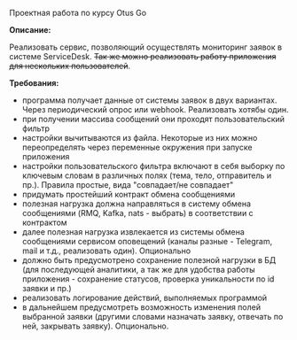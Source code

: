 Проектная работа по курсу Otus Go

**Описание:** 

Реализовать сервис, позволяющий осуществлять мониторинг заявок в системе ServiceDesk. <strike>Так же можно реализовать работу приложения для нескольких пользователей</strike>. 

**Требования:**
- программа получает данные от системы заявок в двух вариантах. Через периодический опрос или webhook. Реализовать хотябы один.
- при получении массива сообщений они проходят пользовательский фильтр
- настройки вычитываются из файла. Некоторые из них можно переопределять через переменные окружения при запуске приложения
- настройки пользовательского фильтра включают в себя выборку по ключевым словам в различных полях (тема, тело, отправитель и пр.). Правила простые, вида "совпадает/не совпадает"
- придумать простейший контракт обмена сообщениями
- полезная нагрузка должна направляться в систему обмена сообщениями (RMQ, Kafka, nats - выбрать) в соответствии с контрактом
- далее полезная нагрузка извлекается из системы обмена сообщениями сервисом оповещений (каналы разные - Telegram, mail и т.д., реализовать один). Опционально
- должно быть предусмотрено сохранение полезной нагрузки в БД (для последующей аналитики, а так же для удобства работы приложения - сохранение статусов, проверка уникальности по id заявки и пр.)
- реализовать логирование действий, выполняемых программой
- в дальнейшем предусмотреть возможность изменения полей выбранной заявки (другими словами назначать заявку, отвечать по ней, закрывать заявку). Опционально.
